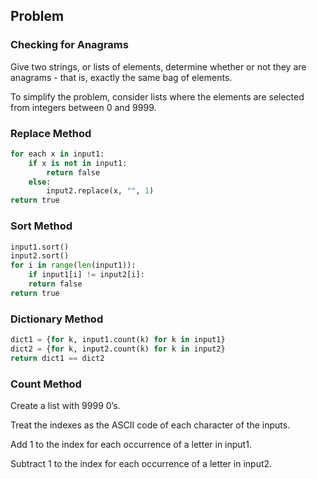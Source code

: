 ## Problem

### Checking for Anagrams

Give two strings, or lists of elements, determine whether or not they are anagrams - that is, exactly the same bag of elements.

To simplify the problem, consider lists where the elements are selected from integers between 0 and 9999.

### Replace Method

```Python
for each x in input1:
	if x is not in input1:
		return false
	else:
		input2.replace(x, "", 1)
return true
```

### Sort Method

```Python
input1.sort()
input2.sort()
for i in range(len(input1)):
	if input1[i] != input2[i]:
	return false
return true
```

### Dictionary Method

```Python
dict1 = {for k, input1.count(k) for k in input1}
dict2 = {for k, input2.count(k) for k in input2}
return dict1 == dict2
```

### Count Method

Create a list with 9999 0’s.

Treat the indexes as the ASCII code of each character of the inputs.

Add 1 to the index for each occurrence of a letter in input1.

Subtract 1 to the index for each occurrence of a letter in input2.